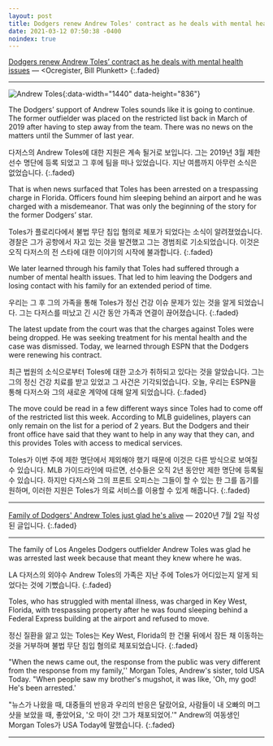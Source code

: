 ```yaml
---
layout: post
title: Dodgers renew Andrew Toles' contract as he deals with mental health issues
date: 2021-03-12 07:50:38 -0400
noindex: true
---
```


[Dodgers renew Andrew Toles’ contract as he deals with mental health issues](https://www.ocregister.com/2021/03/12/dodgers-renew-andrew-toles-contract-as-he-deals-with-mental-health-issues/) &mdash; <Ocregister, Bill Plunkett>
{:.faded}

---

![Andrew Toles](https://www.ocregister.com/wp-content/uploads/2021/03/GettyImages-57667993-16x9-1-1.jpg?w=1018){:data-width="1440" data-height="836"}   

The Dodgers’ support of Andrew Toles sounds like it is going to continue. The former outfielder was placed on the restricted list back in March of 2019 after having to step away from the team. There was no news on the matters until the Summer of last year.

다저스의 Andrew Toles에 대한 지원은 계속 될거로 보입니다. 그는 2019년 3월 제한 선수 명단에 등록 되었고 그 후에 팀을 떠나 있었습니다. 지난 여름까지 아무런 소식은 없었습니다.
{:.faded}

That is when news surfaced that Toles has been arrested on a trespassing charge in Florida. Officers found him sleeping behind an airport and he was charged with a misdemeanor. That was only the beginning of the story for the former Dodgers’ star.

Toles가 플로리다에서 불법 무단 침입 혐의로 체포가 되었다는 소식이 알려졌었습니다. 경찰은 그가 공항에서 자고 있는 것을 발견했고 그는 경범죄로 기소되었습니다. 이것은 오직 다저스의 전 스타에 대한 이야기의 시작에 불과합니다.
{:.faded}

We later learned through his family that Toles had suffered through a number of mental health issues. That led to him leaving the Dodgers and losing contact with his family for an extended period of time.

우리는 그 후 그의 가족을 통해 Toles가 정신 건강 이슈 문제가 있는 것을 알게 되었습니다. 그는 다저스를 떠났고 긴 시간 동안 가족과 연결이 끊어졌습니다.
{:.faded}

The latest update from the court was that the charges against Toles were being dropped. He was seeking treatment for his mental health and the case was dismissed. Today, we learned through ESPN that the Dodgers were renewing his contract.

최근 법원의 소식으로부터 Toles에 대한 고소가 취하되고 있다는 것을 알았습니다. 그는 그의 정신 건강 치료를 받고 있었고 그 사건은 기각되었습니다. 오늘, 우리는 ESPN을 통해 다저스와 그의 새로운 계약에 대해 알게 되었습니다.
{:.faded}

The move could be read in a few different ways since Toles had to come off of the restricted list this week. According to MLB guidelines, players can only remain on the list for a period of 2 years. But the Dodgers and their front office have said that they want to help in any way that they can, and this provides Toles with access to medical services.

Toles가 이번 주에 제한 명단에서 제외해야 했기 때문에 이것은 다른 방식으로 보여질 수 있습니다. MLB 가이드라인에 따르면, 선수들은 오직 2년 동안만 제한 명단에 등록될 수 있습니다. 하지만 다저스와 그의 프론트 오피스는 그들이 할 수 있는 한 그를 돕기를 원하며, 이러한 지원은 Toles가 의료 서비스를 이용할 수 있게 해줍니다.
{:.faded}

---

[Family of Dodgers' Andrew Toles just glad he's alive](https://www.espn.com/mlb/story/_/id/29393591/family-dodgers-andrew-toles-just-glad-alive) &mdash; <ESPN> 2020년 7월 2일 작성된 글입니다.
{:.faded}

---

The family of Los Angeles Dodgers outfielder Andrew Toles was glad he was arrested last week because that meant they knew where he was.

LA 다저스의 외야수 Andrew Toles의 가족은 지난 주에 Toles가 어디있는지 알게 되었다는 것에 기뻤습니다.
{:.faded}

Toles, who has struggled with mental illness, was charged in Key West, Florida, with trespassing property after he was found sleeping behind a Federal Express building at the airport and refused to move.

정신 질환을 앓고 있는 Toles는 Key West, Florida의 한 건물 뒤에서 잠든 채 이동하는 것을 거부하며 불법 무단 침입 혐의로 체포되었습니다.
{:.faded}

"When the news came out, the response from the public was very different from the response from my family,'' Morgan Toles, Andrew's sister, told USA Today. "When people saw my brother's mugshot, it was like, 'Oh, my god! He's been arrested.'

"뉴스가 나왔을 때, 대중들의 반응과 우리의 반응은 달랐어요, 사람들이 내 오빠의 머그샷을 보았을 때, 좋았어요, '오 마이 갓! 그가 채포되었어.'" Andrew의 여동생인 Morgan Toles가 USA Today에 말했습니다.
{:.faded}

---
